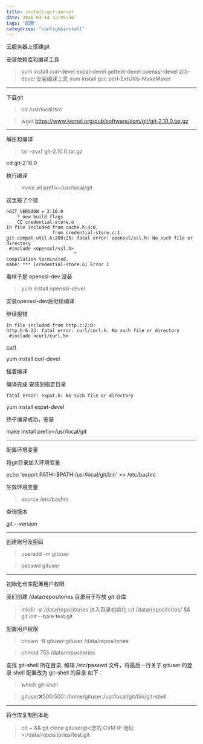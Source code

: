 ```yaml
---
title: install-git-server
date: 2018-03-14 12:05:56
tags: '配置'
categories: "config&&install"
---
```



云服务器上搭建git 

安装依赖库和编译工具
>yum install curl-devel expat-devel gettext-devel openssl-devel zlib-devel
安装编译工具
>yum install gcc perl-ExtUtils-MakeMaker

***
下载git 

>cd /usr/local/src

>wget https://www.kernel.org/pub/software/scm/git/git-2.10.0.tar.gz

***

解压和编译

>tar -zvxf git-2.10.0.tar.gz

cd git-2.10.0

执行编译

>make all prefix=/usr/local/git

这里报了个错

    >GIT_VERSION = 2.10.0
        * new build flags
        CC credential-store.o
    In file included from cache.h:4:0,
                     from credential-store.c:1:
    git-compat-util.h:280:25: fatal error: openssl/ssl.h: No such file or directory
     #include <openssl/ssl.h>
                             ^
    compilation terminated.
    make: *** [credential-store.o] Error 1

看样子是 openssl-dev  没装

>yum install openssl-devel

安装openssl-dev后继续编译

继续报错

    In file included from http.c:2:0:
    http.h:6:23: fatal error: curl/curl.h: No such file or directory
     #include <curl/curl.h>

[curl](https://stackoverflow.com/questions/11471690/curl-h-no-such-file-or-directory)

yum install curl-devel

接着编译

编译完成 安装到指定目录

    fatal error: expat.h: No such file or directory

yum install expat-devel

终于编译成功，安装

make install prefix=/usr/local/git

***

配置环境变量

将git目录加入环境变量

echo 'export PATH=$PATH:/usr/local/git/bin' >> /etc/bashrc

生效环境变量

>source /etc/bashrc

查询版本

git --version

****

创建账号及密码

>useradd -m gituser

>passwd gituser

***

初始化仓库配置用户权限


我们创建 /data/repositories 目录用于存放 git 仓库

>mkdir -p /data/repositories
进入目录初始化
>cd /data/repositories/ && git init --bare test.git

配置用户权限

>chown -R gituser:gituser /data/repositories


>chmod 755 /data/repositories

查找 git-shell 所在目录, 编辑 /etc/passwd 文件，将最后一行关于 gituser 的登录 shell 配置改为 git-shell 的目录
如下：

>which git-shell

>gituser:x:500:500::/home/gituser:/usr/local/git/bin/git-shell

***


将仓库复制到本地

>cd ~ && git clone gituser@<您的 CVM IP 地址>:/data/repositories/test.git

